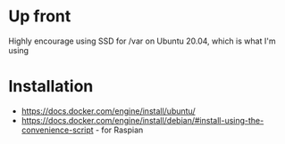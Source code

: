 
# Up front
Highly encourage using SSD for /var on Ubuntu 20.04, which is what I'm using 

# Installation 
- https://docs.docker.com/engine/install/ubuntu/
- https://docs.docker.com/engine/install/debian/#install-using-the-convenience-script - for Raspian


